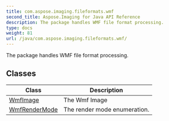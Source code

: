 ```yaml
---
title: com.aspose.imaging.fileformats.wmf
second_title: Aspose.Imaging for Java API Reference
description: The package handles WMF file format processing.
type: docs
weight: 81
url: /java/com.aspose.imaging.fileformats.wmf/
---
```


The package handles WMF file format processing.


## Classes

| Class | Description |
| --- | --- |
| [WmfImage](../com.aspose.imaging.fileformats.wmf/wmfimage) | The Wmf Image |
| [WmfRenderMode](../com.aspose.imaging.fileformats.wmf/wmfrendermode) | The render mode enumeration. |
